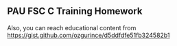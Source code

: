 PAU FSC C Training Homework
---

Also, you can reach educational content from https://gist.github.com/ozgurince/d5ddfdfe51fb324582b1
